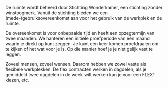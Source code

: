De ruimte wordt beheerd door Stichting Wonderkamer, een stichting zonder winstoogmerk.
Vanuit de stichting bieden we een (mede-)gebruiksovereenkomst aan voor het gebruik van de werkplek en de ruimte.

De overeenkomst is voor onbepaalde tijd en heeft een opzegtermijn van twee maanden. We hanteren een initiële
proefperiode van één maand waarin je direkt op kunt zeggen. Je kunt een keer komen proefdraaien om te kijken of het wat voor je is.
Op die manier hoef je je niet gelijk vast te leggen.

Zoveel mensen, zoveel wensen. Daarom hebben we zowel vaste als flexibele werkplekken.
De flex contracten werken in dagdelen; als je gemiddeld twee dagdelen in de week wilt werken kan je voor een FLEX1 kiezen, etc.
